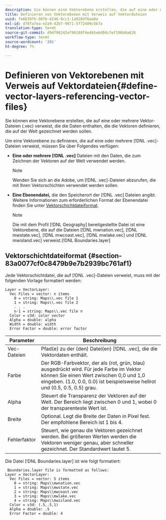 ```yaml
---
description: Sie können eine Vektorebene erstellen, die auf eine oder mehrere Vektor-Dateien (.vec) verweist, die die Daten enthalten, die die Vektoren definieren, die auf der Welt gezeichnet werden sollen.
title: Definieren von Vektorebenen mit Verweis auf Vektordateien
uuid: fe6639fb-98fb-4246-9cc1-1a928df6ae0a
exl-id: d78fa7ea-e2a9-42b7-9071-5f72409c5b7a
translation-type: tm+mt
source-git-commit: d9df90242ef96188f4e4b5e6d04cfef196b0a628
workflow-type: tm+mt
source-wordcount: '281'
ht-degree: 7%

---
```


# Definieren von Vektorebenen mit Verweis auf Vektordateien{#define-vector-layers-referencing-vector-files}

Sie können eine Vektorebene erstellen, die auf eine oder mehrere Vektor-Dateien (.vec) verweist, die die Daten enthalten, die die Vektoren definieren, die auf der Welt gezeichnet werden sollen.

Um eine Vektorebene zu definieren, die auf eine oder mehrere [!DNL .vec]-Dateien verweist, müssen Sie über Folgendes verfügen:

* **Eine oder mehrere  [!DNL .vec]** Dateien mit den Daten, die zum Zeichnen der Vektoren auf der Welt verwendet werden.

   >[!NOTE]
   >
   >Wenden Sie sich an die Adobe, um [!DNL .vec]-Dateien abzurufen, die mit Ihren Vektorschichten verwendet werden sollen.

* **Eine Ebenendatei,** die den Speicherort der  [!DNL .vec] Dateien angibt. Weitere Informationen zum erforderlichen Format der Ebenendatei finden Sie unter [Vektorschichtdateiformat](../../../../home/c-get-started/c-im-layers/c-vctr-layers/c-ref-vctr-files.md#section-83a0077cf0c8479b9e7b2939bc761af1).

   >[!NOTE]
   >
   >Die mit dem Profil [!DNL Geography] bereitgestellte Datei ist eine Vektorebene, die auf die Dateien [!DNL mwnation.vec], [!DNL mwstate.vec], [!DNL mwcoast.vec], [!DNL mwlake.vec] und [!DNL mwisland.vec] verweist.[!DNL Boundaries.layer]

## Vektorschichtdateiformat {#section-83a0077cf0c8479b9e7b2939bc761af1}

Jede Vektorschichtdatei, die auf [!DNL .vec]-Dateien verweist, muss mit der folgenden Vorlage formatiert werden:

```
Layer = VectorLayer:
  Vec Files = vector: n items
    0 = string: Maps\\.vec file 1
    1 = string: Maps\\.vec file 2
    . . .
    n-1 = string: Maps\\.vec file n
  Color = v3d: color vector
  Alpha = double: alpha
  Width = double: width
  Error Factor = double: error factor
```

| Parameter | Beschreibung |
|---|---|
| Vec-Dateien | Pfad(e) zu der (den) Datei(en) [!DNL .vec], die die Vektordaten enthält. |
| Farbe | Der RGB-Farbvektor, der als (rot, grün, blau) ausgedrückt wird. Für jede Farbe im Vektor können Sie einen Wert zwischen 0,0 und 1,0 eingeben. (1.0, 0.0, 0.0) ist beispielsweise hellrot und (0.5, 0.5, 0.5) grau. |
| Alpha | Steuert die Transparenz der Vektoren auf der Welt. Der Bereich liegt zwischen 0 und 1, wobei 0 der transparenteste Wert ist. |
| Breite | Optional. Legt die Breite der Daten in Pixel fest. Der empfohlene Bereich ist 1 bis 4. |
| Fehlerfaktor | Steuert, wie genau die Vektoren gezeichnet werden. Bei größeren Werten werden die Vektoren weniger genau, aber schneller gezeichnet. Der Standardwert lautet 5. |

Die Datei [!DNL Boundaries.layer] ist wie folgt formatiert:

```
 Boundaries.layer file is formatted as follows:
Layer = VectorLayer:
  Vec Files = vector: 5 items
    0 = string: Maps\\mwnation.vec
    1 = string: Maps\\mwstate.vec
    2 = string: Maps\\mwcoast.vec
    3 = string: Maps\\mwlake.vec
    4 = string: Maps\\mwisland.vec
  Color = v3d: (.5,.5,1)
  Alpha = double: .5
  Error Factor = double: 4
```
